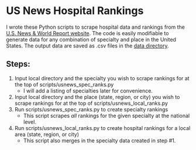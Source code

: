 # US News Hospital Rankings

I wrote these Python scripts to scrape hospital data and rankings from the [U.S. News & World Report website](https://health.usnews.com/best-hospitals). The code is easily modifiable to generate data for any combination of specialty and place in the United States. The output data are saved as .csv files in the [data directory](https://github.com/amandakreider/US-News-Hospital-Rankings/tree/main/data).

## Steps:

1. Input local directory and the specialty you wish to scrape rankings for at the top of scripts/usnews_spec_ranks.py
   - I will add a listing of specialties later for convenience.
2. Input local directory and the place (state, region, or city) you wish to scrape rankings for at the top of scripts/usnews_local_ranks.py
3. Run scripts/usnews_spec_ranks.py to create specialty rankings 
   - This script scrapes *all* rankings for the given specialty at the national level.
4. Run scripts/usnews_local_ranks.py to create hospital rankings for a local area (state, region, or city)
   - This script also merges in the specialty data created in step #1.


